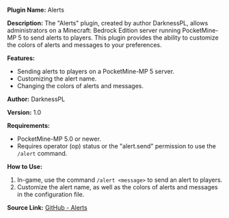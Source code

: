 **Plugin Name:** Alerts

**Description:** The "Alerts" plugin, created by author DarknessPL, allows administrators on a Minecraft: Bedrock Edition server running PocketMine-MP 5 to send alerts to players. This plugin provides the ability to customize the colors of alerts and messages to your preferences.

**Features:**
- Sending alerts to players on a PocketMine-MP 5 server.
- Customizing the alert name.
- Changing the colors of alerts and messages.

**Author:** DarknessPL

**Version:** 1.0

**Requirements:**
- PocketMine-MP 5.0 or newer.
- Requires operator (op) status or the "alert.send" permission to use the `/alert` command.

**How to Use:**
1. In-game, use the command `/alert <message>` to send an alert to players.
2. Customize the alert name, as well as the colors of alerts and messages in the configuration file.

**Source Link:** [GitHub - Alerts](https://github.com/your-repository-link)
